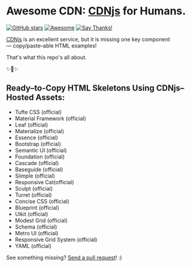 # Awesome CDN: [CDNjs](https://cdnjs.com) for Humans.

[![GitHub stars](https://img.shields.io/github/stars/kennethreitz/awesome-cdb.svg?style=social&label=Star)](https://github.com/kennethreitz/awesome-coins)
[![Awesome](https://cdn.rawgit.com/sindresorhus/awesome/d7305f38d29fed78fa85652e3a63e154dd8e8829/media/badge.svg)](https://github.com/sindresorhus/awesome)
[![Say Thanks!](https://img.shields.io/badge/SayThanks-!-1EAEDB.svg)](https://saythanks.io/to/kennethreitz)

[CDNjs](https://cdnjs.com) is an excellent service, but it is missing one key component — copy/paste–able HTML examples! 

That's what this repo's all about. 

✨🍰✨

## Ready–to-Copy HTML Skeletons Using CDNjs–Hosted Assets:

- Tufte CSS (official)
- Material Framework (official)
- Leaf (official)
- Materialize (official)
- Essence (official)
- Bootstrap (official)
- Semantic UI (official)
- Foundation (official)
- Cascade (official)
- Baseguide (official)
- Siimple (official)
- Responsive Cat(official)
- Sculpt (official)
- Turret (official)
- Concise CSS (official)
- Blueprint (official)
- Ulkit (official)
- Modest Grid (official)
- Schema (official)
- Metro UI (official)
- Responsive Grid System (official)
- YAML (official)

See something missing? [Send a pull request](https://github.com/kennethreitz/awesome-cdn/pulls)! :)
